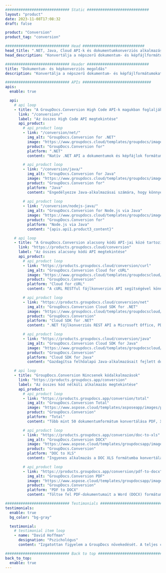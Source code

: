 ```yaml
---
############################# Static ############################
layout: "product"
date: 2023-11-08T17:08:32
draft: false

product: "Conversion"
product_tag: "conversion"

############################# Head ############################
head_title: ".NET, Java, Cloud API-k és dokumentumkonverziós alkalmazások a GroupDocstól"
head_description: "Konvertálja a népszerű dokumentum- és képfájlformátumokat bármilyen platformon alkalmazás- és api-alapú megoldásokkal."

############################# Header ############################
title: "Dokumentum- és képkonverziós megoldás"
description: "Konvertálja a népszerű dokumentum- és képfájlformátumokat bármilyen platformon alkalmazás- és api-alapú megoldásokkal."

############################# APIs ###############################
apis:
  enable: true

  api:
    # api loop
    - title: "A GroupDocs.Conversion High Code API-k magukban foglalják"
      link: "/conversion/"
      label: "Az összes High Code API megtekintése"
      api_product:
        # api_product loop
        - link: "/conversion/net/"
          img_alt: "GroupDocs.Conversion for .NET"
          image: "https://www.groupdocs.cloud/templates/groupdocs/images/product-logos/groupdocs-conversion-net.png"
          product: "GroupDocs.Conversion for"
          platform: ".NET"
          content: "Natív .NET API a dokumentumok és képfájlok formátumának pontos konvertálásához bármilyen típusú .NET alkalmazásban. Támogatja a kép vízjelek hozzáadását az átalakítás során."

        # api_product loop
        - link: "/conversion/java/"
          img_alt: "GroupDocs.Conversion for Java"
          image: "https://www.groupdocs.cloud/templates/groupdocs/images/product-logos/groupdocs-conversion-java.png"
          product: "GroupDocs.Conversion for"
          platform: "Java"
          content: "Engedélyezze Java-alkalmazásai számára, hogy könnyedén konvertáljanak az iparági szabványos dokumentumformátumok között, beleértve a Microsoft Office-t, a PDF-t, a HTML-t, a képeket és sok mást."
          
        # api_product loop
        - link: "/conversion/nodejs-java/"
          img_alt: "GroupDocs.Conversion for Node.js via Java"
          image: "https://www.groupdocs.cloud/templates/groupdocs/images/product-logos/groupdocs-conversion-nodejs-java.png"
          product: "GroupDocs.Conversion for"
          platform: "Node.js via Java"
          content: "{apis.api1.product3_content}"

    # api loop
    - title: "A GroupDocs.Conversion alacsony kódú API-jai közé tartozik"
      link: "https://products.groupdocs.cloud/conversion"
      label: "Az összes alacsony kódú API megtekintése"
      api_product:
        # api_product loop
        - link: "https://products.groupdocs.cloud/conversion/curl"
          img_alt: "GroupDocs.Conversion Cloud for cURL"
          image: "https://www.groupdocs.cloud/templates/groupdocscloud/images/sdk/272x272/groupdocs_conversion-for-curl.png"
          product: "GroupDocs.Conversion"
          platform: "Cloud for cURL"
          content: "A cURL RESTful fájlkonverziós API segítségével könnyedén konvertálhatja alkalmazásaiban a Microsoft Office, PDF, E-mail, Project, HTML és más gyakori fájlformátumokat."

        # api_product loop
        - link: "https://products.groupdocs.cloud/conversion/net"
          img_alt: "GroupDocs.Conversion Cloud SDK for .NET"
          image: "https://www.groupdocs.cloud/templates/groupdocscloud/images/sdk/272x272/groupdocs_conversion-for-net.png"
          product: "GroupDocs.Conversion"
          platform: "Cloud SDK for .NET"
          content: ".NET fájlkonverziós REST API a Microsoft Office, PDF, e-mail, projekt, HTML és más gyakori fájlformátumok könnyű konvertálásához bármely platformon a Cloud SDK használatával."

        # api_product loop
        - link: "https://products.groupdocs.cloud/conversion/java"
          img_alt: "GroupDocs.Conversion Cloud SDK for Java"
          image: "https://www.groupdocs.cloud/templates/groupdocscloud/images/sdk/272x272/groupdocs_conversion-for-java.png"
          product: "GroupDocs.Conversion"
          platform: "Cloud SDK for Java"
          content: "Gazdagítsa felhőalapú Java-alkalmazásait fejlett dokumentumkonverziós funkciókkal bármely olyan platformon, amely képes REST API-k hívására."

    # api loop
    - title: "GroupDocs.Conversion Nincsenek kódalkalmazások"
      link: "https://products.groupdocs.app/conversion"
      label: "Az összes kód nélküli alkalmazás megtekintése"
      api_product:
        # api_product loop
        - link: "https://products.groupdocs.app/conversion/total"
          img_alt: "GroupDocs.Conversion Total"
          image: "https://www.aspose.cloud/templates/asposeapp/images/products/logo/aspose_conversion-app.png"
          product: "GroupDocs.Conversion"
          platform: "Total"
          content: "Több mint 50 dokumentumformátum konvertálása PDF, XLSX, DOCX, XPS, HTML és sok más formátumba."

        # api_product loop
        - link: "https://products.groupdocs.app/conversion/doc-to-xls"
          img_alt: "GroupDocs.Conversion DOCX"
          image: "https://www.aspose.cloud/templates/groupdocsapp/images/products/logo/groupdocs_words-app.png"
          product: "GroupDocs.Conversion"
          platform: "DOC to XLS"
          content: "Ingyenes alkalmazás a DOC XLS formátumba konvertálására bármely webböngészőből."

        # api_product loop
        - link: "https://products.groupdocs.app/conversion/pdf-to-docx"
          img_alt: "GroupDocs.Conversion PDF"
          image: "https://www.aspose.cloud/templates/groupdocsapp/images/products/logo/groupdocs_pdf-app.png"
          product: "GroupDocs.Conversion"
          platform: "PDF to DOCX"
          content: "Töltse fel PDF-dokumentumait a Word (DOCX) formátumba való zökkenőmentes konvertáláshoz."

############################# Testimonials ###############################
testimonials:
  enable: true
  bg_color: "bg-gray"

  testimonial:
    # testimonial item loop
    - name: "David Hoffman"
      designation: "Pszichológus"
      content: "Izgatottan figyelem a GroupDocs növekedését. A teljes csapat készséges készsége nagy segítségemre volt, ha valakivel beszélek a GroupDocsnál, garantálhatom, hogy valaki figyel, és megcsinálja a dolgokat."

############################# Back to top ###############################
back_to_top:
  enable: true
---
```

